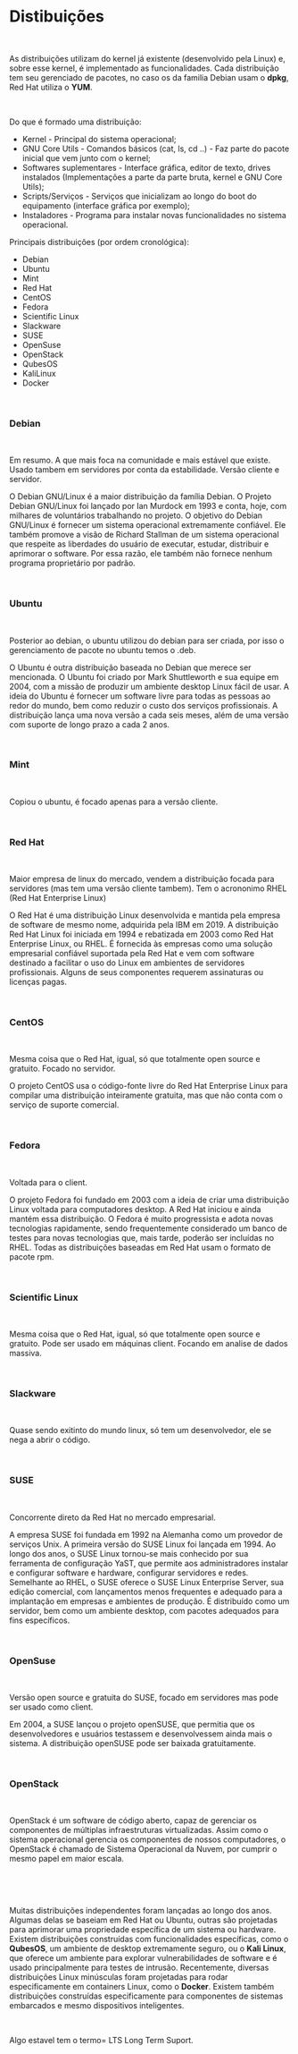 <h1>Distibuições</h1>
&nbsp;

As distribuições utilizam do kernel já existente (desenvolvido pela Linux) e, sobre esse kernel, é implementado as funcionalidades. Cada distribuição tem seu gerenciado de pacotes, no caso os da familia Debian usam o **dpkg**, Red Hat utiliza o **YUM**.

&nbsp;

Do que é formado uma distribuição:

- Kernel - Principal do sistema operacional;
- GNU Core Utils - Comandos básicos (cat, ls, cd ..) - Faz parte do pacote inicial que vem junto com o kernel;
- Softwares suplementares - Interface gráfica, editor de texto, drives instalados (Implementações a parte da parte bruta, kernel e GNU Core Utils);
- Scripts/Serviços - Serviços que inicializam ao longo do boot do equipamento (interface gráfica por exemplo);
- Instaladores - Programa para instalar novas funcionalidades no sistema operacional.

Principais distribuições (por ordem cronológica):

  - Debian
  - Ubuntu
  - Mint
  - Red Hat
  - CentOS
  - Fedora 
  - Scientific Linux
  - Slackware
  - SUSE
  - OpenSuse
  - OpenStack
  - QubesOS
  - KaliLinux
  - Docker
 
&nbsp;

<h3>Debian</h3>
&nbsp;

Em resumo. A que mais foca na comunidade e mais estável que existe. Usado tambem em servidores por conta da estabilidade. Versão cliente e servidor.

O Debian GNU/Linux é a maior distribuição da família Debian. O Projeto Debian GNU/Linux foi lançado por Ian Murdock em 1993 e conta, hoje, com milhares de voluntários trabalhando no projeto. O objetivo do Debian GNU/Linux é fornecer um sistema operacional extremamente confiável. Ele também promove a visão de Richard Stallman de um sistema operacional que respeite as liberdades do usuário de executar, estudar, distribuir e aprimorar o software. Por essa razão, ele também não fornece nenhum programa proprietário por padrão.

&nbsp; 

<h3>Ubuntu</h3>
&nbsp;

Posterior ao debian, o ubuntu utilizou do debian para ser criada, por isso o gerenciamento de pacote no ubuntu temos o .deb.

O Ubuntu é outra distribuição baseada no Debian que merece ser mencionada. O Ubuntu foi criado por Mark Shuttleworth e sua equipe em 2004, com a missão de produzir um ambiente desktop Linux fácil de usar. A ideia do Ubuntu é fornecer um software livre para todas as pessoas ao redor do mundo, bem como reduzir o custo dos serviços profissionais. A distribuição lança uma nova versão a cada seis meses, além de uma versão com suporte de longo prazo a cada 2 anos.

&nbsp; 

<h3>Mint</h3>
&nbsp;

Copiou o ubuntu, é focado apenas para a versão cliente.

&nbsp;

<h3>Red Hat</h3>
&nbsp;

Maior empresa de linux do mercado, vendem a distribuição focada para servidores (mas tem uma versâo cliente tambem). Tem o acrononimo RHEL (Red Hat Enterprise Linux)

O Red Hat é uma distribuição Linux desenvolvida e mantida pela empresa de software de mesmo nome, adquirida pela IBM em 2019. A distribuição Red Hat Linux foi iniciada em 1994 e rebatizada em 2003 como Red Hat Enterprise Linux, ou RHEL. É fornecida às empresas como uma solução empresarial confiável suportada pela Red Hat e vem com software destinado a facilitar o uso do Linux em ambientes de servidores profissionais. Alguns de seus componentes requerem assinaturas ou licenças pagas.

&nbsp;

<h3>CentOS</h3>
&nbsp;

Mesma coisa que o Red Hat, igual, só que totalmente open source e gratuito. Focado no servidor.

O projeto CentOS usa o código-fonte livre do Red Hat Enterprise Linux para compilar uma distribuição inteiramente gratuita, mas que não conta com o serviço de suporte comercial.

&nbsp;

<h3>Fedora</h3>
&nbsp;

Voltada para o client.

O projeto Fedora foi fundado em 2003 com a ideia de criar uma distribuição Linux voltada para computadores desktop. A Red Hat iniciou e ainda mantém essa distribuição. O Fedora é muito progressista e adota novas tecnologias rapidamente, sendo frequentemente considerado um banco de testes para novas tecnologias que, mais tarde, poderão ser incluídas no RHEL. Todas as distribuições baseadas em Red Hat usam o formato de pacote rpm.

&nbsp;

<h3>Scientific Linux</h3>
&nbsp;

Mesma coisa que o Red Hat, igual, só que totalmente open source e gratuito. Pode ser usado em máquinas client. Focando em analise de dados massiva.

&nbsp;

<h3>Slackware</h3>
&nbsp;

Quase sendo exitinto do mundo linux, só tem um desenvolvedor, ele se nega a abrir o código.

&nbsp;

<h3>SUSE</h3>
&nbsp;

Concorrente direto da Red Hat no mercado empresarial.

A empresa SUSE foi fundada em 1992 na Alemanha como um provedor de serviços Unix. A primeira versão do SUSE Linux foi lançada em 1994. Ao longo dos anos, o SUSE Linux tornou-se mais conhecido por sua ferramenta de configuração YaST, que permite aos administradores instalar e configurar software e hardware, configurar servidores e redes. Semelhante ao RHEL, o SUSE oferece o SUSE Linux Enterprise Server, sua edição comercial, com lançamentos menos frequentes e adequado para a implantação em empresas e ambientes de produção. É distribuído como um servidor, bem como um ambiente desktop, com pacotes adequados para fins específicos. 

&nbsp;

<h3>OpenSuse</h3>
&nbsp;

Versão open source e gratuita do SUSE, focado em servidores mas pode ser usado como client.

Em 2004, a SUSE lançou o projeto openSUSE, que permitia que os desenvolvedores e usuários testassem e desenvolvessem ainda mais o sistema. A distribuição openSUSE pode ser baixada gratuitamente.

&nbsp;

<h3>OpenStack</h3>
&nbsp;

OpenStack é um software de código aberto, capaz de gerenciar os componentes de múltiplas infraestruturas virtualizadas. Assim como o sistema operacional gerencia os componentes de nossos computadores, o OpenStack é chamado de Sistema Operacional da Nuvem, por cumprir o mesmo papel em maior escala.

&nbsp;

&nbsp;

Muitas distribuições independentes foram lançadas ao longo dos anos. Algumas delas se baseiam em Red Hat ou Ubuntu, outras são projetadas para aprimorar uma propriedade específica de um sistema ou hardware. Existem distribuições construídas com funcionalidades específicas, como o **QubesOS**, um ambiente de desktop extremamente seguro, ou o **Kali Linux**, que oferece um ambiente para explorar vulnerabilidades de software e é usado principalmente para testes de intrusão. Recentemente, diversas distribuições Linux minúsculas foram projetadas para rodar especificamente em containers Linux, como o **Docker**. Existem também distribuições construídas especificamente para componentes de sistemas embarcados e mesmo dispositivos inteligentes.

&nbsp;

Algo estavel tem o termo= LTS Long Term Suport.
